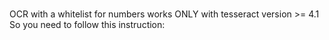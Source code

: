 <br>OCR with a whitelist for numbers works ONLY with tesseract version >= 4.1</br>
So you need to follow this instruction:
<code></code>
